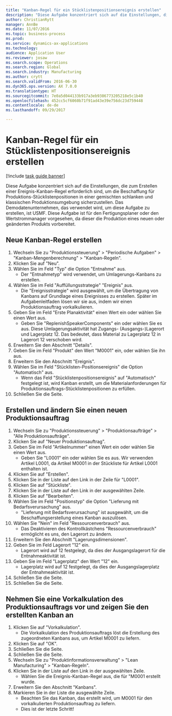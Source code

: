 ```yaml
--- 
title: "Kanban-Regel für ein Stücklistenpositionsereignis erstellen"
description: "Diese Aufgabe konzentriert sich auf die Einstellungen, die zum Erstellen einer Ereignis-Kanban-Regel erforderlich sind, um die Beschaffung für Produktions-Stücklistenpositionen in einer gemischten schlanken und klassischen Produktionsumgebung sicherzustellen."
author: ChristianRytt
manager: AnnBe
ms.date: 11/07/2016
ms.topic: business-process
ms.prod: 
ms.service: dynamics-ax-applications
ms.technology: 
audience: Application User
ms.reviewer: josaw
ms.search.scope: Operations
ms.search.region: Global
ms.search.industry: Manufacturing
ms.author: crytt
ms.search.validFrom: 2016-06-30
ms.dyn365.ops.version: AX 7.0.0
ms.translationtype: HT
ms.sourcegitcommit: 7e0a5d044133b917a3eb9386773205218e5c1b40
ms.openlocfilehash: 452cc5cf6060b71f91ad43e39e756dc23d759448
ms.contentlocale: de-de
ms.lasthandoff: 09/29/2017

---
```

# <a name="create-a-bom-line-event-kanban-rule"></a>Kanban-Regel für ein Stücklistenpositionsereignis erstellen

[!include [task guide banner](../../includes/task-guide-banner.md)]

Diese Aufgabe konzentriert sich auf die Einstellungen, die zum Erstellen einer Ereignis-Kanban-Regel erforderlich sind, um die Beschaffung für Produktions-Stücklistenpositionen in einer gemischten schlanken und klassischen Produktionsumgebung sicherzustellen. Das Demodatenunternehmen, das verwendet wird, um diese Aufgabe zu erstellen, ist USMF. Diese Aufgabe ist für den Fertigungsplaner oder den Wertstrommanager vorgesehen, da dieser die Produktion eines neuen oder geänderten Produkts vorbereitet.


## <a name="create-a-new-kanban-rule"></a>Neue Kanban-Regel erstellen
1. Wechseln Sie zu "Produktionssteuerung" > "Periodische Aufgaben" > "Kanban-Mengenberechnung" > "Kanban-Regeln".
2. Klicken Sie auf "Neu".
3. Wählen Sie im Feld "Typ" die Option "Entnahme" aus.
    * Der "Entnahmetyp" wird verwendet, um Umlagerungs-Kanbans zu erstellen.  
4. Wählen Sie im Feld "Auffüllungsstrategie" "Ereignis" aus.
    * Die "Ereignisstrategie" wird ausgewählt, um die Übertragung von Kanbans auf Grundlage eines Ereignisses zu erstellen. Später im Aufgabenleitfaden lösen wir sie aus, indem wir einen Produktionsauftrag vorkalkulieren.  
5. Geben Sie im Feld "Erste Planaktivität" einen Wert ein oder wählen Sie einen Wert aus.
    * Geben Sie "ReplenishSpeakerComponents" ein oder wählen Sie es aus. Diese Umlagerungsaktivität hat Zugangs- (Ausgangs-)Lagerort und Lagerplatz 12. Das bedeutet, dass Material zu Lagerplatz 12 in Lagerort 12 verschoben wird.  
6. Erweitern Sie den Abschnitt "Details".
7. Geben Sie im Feld "Produkt" den Wert "M0001" ein, oder wählen Sie ihn aus.
8. Erweitern Sie den Abschnitt "Ereignis".
9. Wählen Sie im Feld "Stücklisten-Positionsereignis" die Option "Automatisch" aus.
    * Wenn das Feld "Stücklistenpositionsereignis" auf "Automatisch" festgelegt ist, wird Kanban erstellt, um die Materialanforderungen für Produktionsauftrags-Stücklistenpositionen zu erfüllen.  
10. Schließen Sie die Seite.

## <a name="create-and-modify-a-new-production-order"></a>Erstellen und ändern Sie einen neuen Produktionsauftrag
1. Wechseln Sie zu "Produktionssteuerung" > "Produktionsaufträge" > "Alle Produktionsaufträge".
2. Klicken Sie auf "Neuer Produktionsauftrag".
3. Geben Sie im Feld "Artikelnummer" einen Wert ein oder wählen Sie einen Wert aus.
    * Geben Sie "L0001" ein oder wählen Sie es aus. Wir verwenden Artikel L0001, da Artikel M0001 in der Stückliste für Artikel L0001 enthalten ist.  
4. Klicken Sie auf "Erstellen".
5. Klicken Sie in der Liste auf den Link in der Zeile für "L0001".
6. Klicken Sie auf "Stückliste".
7. Klicken Sie in der Liste auf den Link in der ausgewählten Zeile.
8. Klicken Sie auf "Bearbeiten".
9. Wählen Sie im Feld "Positionstyp" die Option "Lieferung mit Bedarfsverursachung" aus.
    * "Lieferung mit Bedarfsverursachung" ist ausgewählt, um die Beschaffungserstellung eines Kanban auszulösen.  
10. Wählen Sie "Nein" im Feld "Ressourcenverbrauch" aus.
    * Das Deaktivieren des Kontrollkästchens "Ressourcenverbrauch" ermöglicht es uns, den Lagerort zu ändern.  
11. Erweitern Sie den Abschnitt "Lagerungsdimensionen".
12. Geben Sie im Feld Lagerort "12" ein.
    * Lagerort wird auf 12 festgelegt, da dies der Ausgangslagerort für die Entnahmeaktivität ist.  
13. Geben Sie im Feld "Lagerplatz" den Wert "12" ein.
    * Lagerplatz wird auf 12 festgelegt, da dies der Ausgangslagerplatz der Entnahmeaktivität ist.  
14. Schließen Sie die Seite.
15. Schließen Sie die Seite.

## <a name="estimate-the-production-order-and-view-the-kanban-created"></a>Nehmen Sie eine Vorkalkulation des Produktionsauftrags vor und zeigen Sie den erstellten Kanban an
1. Klicken Sie auf "Vorkalkulation".
    * Die Vorkalkulation des Produktionsauftrags löst die Erstellung des zugeordneten Kanbans aus, um Artikel M0001 zu liefern.  
2. Klicken Sie auf "OK".
3. Schließen Sie die Seite.
4. Schließen Sie die Seite.
5. Wechseln Sie zu "Produktinformationsverwaltung" > "Lean Manufacturing" > "Kanban-Regeln".
6. Klicken Sie in der Liste auf den Link in der ausgewählten Zeile.
    * Wählen Sie die Ereignis-Kanban-Regel aus, die für "M0001 erstellt wurde.  
7. Erweitern Sie den Abschnitt "Kanbans".
8. Markieren Sie in der Liste die ausgewählte Zeile.
    * Beachten Sie das Kanban, das erstellt wird, um M0001 für den vorkalkulierten Produktionsauftrag zu liefern.  
    * Dies ist der letzte Schritt!  


